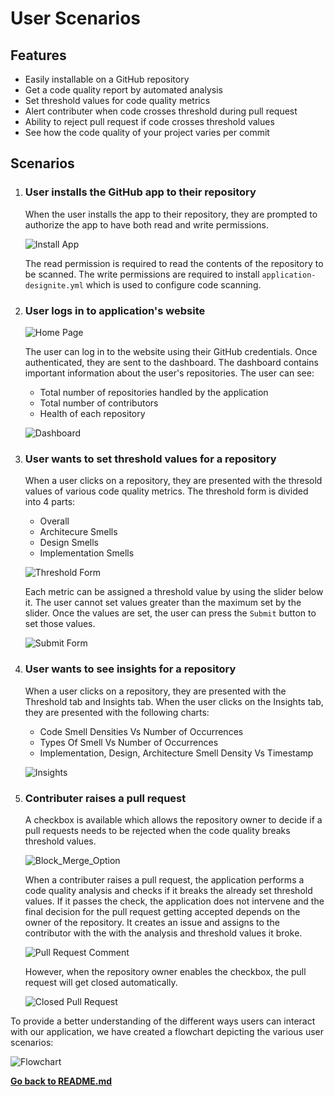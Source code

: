 # User Scenarios

## Features

* Easily installable on a GitHub repository
* Get a code quality report by automated analysis
* Set threshold values for code quality metrics
* Alert contributer when code crosses threshold during pull request
* Ability to reject pull request if code crosses threshold values
* See how the code quality of your project varies per commit

## Scenarios
1. ### **User installs the GitHub app to their repository**
    When the user installs the app to their repository, they are prompted to authorize the app to have both read and write permissions.  

    ![Install App](documentation/Screenshots/Install.png)  

    The read permission is required to read the contents of the repository to be scanned. The write permissions are required to install ```application-designite.yml``` which is used to configure code scanning.  

2. ### **User logs in to application's website**  

    ![Home Page](documentation/Screenshots/Home_Page.png)  
    
    The user can log in to the website using their GitHub credentials. Once authenticated, they are sent to the dashboard. The dashboard contains important information about the user's repositories. The user can see:
    * Total number of repositories handled by the application
    * Total number of contributors
    * Health of each repository  

    ![Dashboard](documentation/Screenshots/Dashboard.png)
  
3. ### **User wants to set threshold values for a repository**
    When a user clicks on a repository, they are presented with the thresold values of various code quality metrics. The threshold form is divided into 4 parts:
    * Overall
    * Architecure Smells
    * Design Smells
    * Implementation Smells  

    ![Threshold Form](documentation/Screenshots/Threshold_Form.png)
  
    Each metric can be assigned a threshold value by using the slider below it. The user cannot set values greater than the maximum set by the slider. Once the values are set, the user can press the ```Submit``` button to set those values.  

    ![Submit Form](documentation/Screenshots/Submitted_Successfully.png)

4. ### **User wants to see insights for a repository**
    When a user clicks on a repository, they are presented with the Threshold tab and Insights tab. When the user clicks on the Insights tab, they are presented with the following charts:
    * Code Smell Densities Vs Number of Occurrences
    * Types Of Smell Vs Number of Occurrences
    * Implementation, Design, Architecture Smell Density Vs Timestamp  

    ![Insights](documentation/Screenshots/Insights.png)

5. ### **Contributer raises a pull request**  
    A checkbox is available which allows the repository owner to decide if a pull requests needs to be rejected when the code quality breaks threshold values.  

    ![Block_Merge_Option](documentation/Screenshots/Block_Merge_Option.png)  

    When a contributer raises a pull request, the application performs a code quality analysis and checks if it breaks the already set threshold values. If it passes the check, the application does not intervene and the final decision for the pull request getting accepted depends on the owner of the repository. It creates an issue and assigns to the contributor with the with the analysis and threshold values it broke.  

    ![Pull Request Comment](documentation/Screenshots/Pull_Request_Comment.png)  

    However, when the repository owner enables the checkbox, the pull request will get closed automatically.  

    ![Closed Pull Request](documentation/Screenshots/Closed_Pull_Request.png)

To provide a better understanding of the different ways users can interact with our application, we have created a flowchart depicting the various user scenarios:  

![Flowchart](documentation/Flowchart/Flowchart.png)

[**Go back to README.md**](../README.md)
